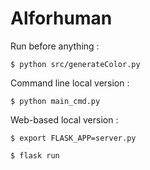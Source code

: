 # Alforhuman

Run before anything :

`$ python src/generateColor.py`


Command line local version : 


`$ python main_cmd.py`

 
Web-based local version : 

`$ export FLASK_APP=server.py`

`$ flask run `


